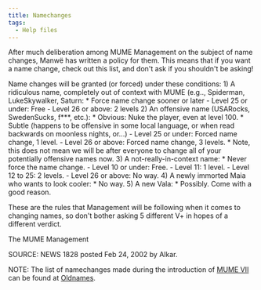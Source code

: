 ```yaml
---
title: Namechanges
tags:
  - Help files
---
```

After much deliberation among MUME Management on the subject of name
changes, Manwë has written a policy for them. This means that if you
want a name change, check out this list, and don't ask if you shouldn't
be asking!

Name changes will be granted (or forced) under these conditions: 1) A
ridiculous name, completely out of context with MUME (e.g.., Spiderman,
LukeSkywalker, Saturn: \* Force name change sooner or later - Level 25
or under: Free - Level 26 or above: 2 levels 2) An offensive name
(USARocks, SwedenSucks, f\*\*\*, etc.): \* Obvious: Nuke the player,
even at level 100. \* Subtle (happens to be offensive in some local
language, or when read backwards on moonless nights, or...) - Level 25
or under: Forced name change, 1 level. - Level 26 or above: Forced name
change, 3 levels. \* Note, this does not mean we will be after everyone
to change all of your potentially offensive names now. 3) A
not-really-in-context name: \* Never force the name change. - Level 10
or under: Free. - Level 11: 1 level. - Level 12 to 25: 2 levels. - Level
26 or above: No way. 4) A newly immorted Maia who wants to look cooler:
\* No way. 5) A new Vala: \* Possibly. Come with a good reason.

These are the rules that Management will be following when it comes to
changing names, so don't bother asking 5 different V+ in hopes of a
different verdict.

The MUME Management

SOURCE: NEWS 1828 posted Feb 24, 2002 by Alkar.

NOTE: The list of namechanges made during the introduction of [MUME
VII](MUME_VII "wikilink") can be found at
[Oldnames](Oldnames "wikilink").
